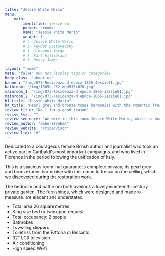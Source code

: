 ```yaml
---
title: "Jessie White Mario"
menu:
    main:
        identifier: jessie-en
        parent: "rooms"
        name: "Jessie White Mario"
        weight: 1
        # 1. Jessie White Mario
        # 2. Feydor Dostoyevsky
        # 3. Giovanni Verga
        # 4. Karl hillebrand
        # 5. Henry James

layout: "rooms"
meta: "false" #Do not display tags or categories
body_class: "about-us"
banner: "/img/073-Residenza-d'epoca-1865-Jessie01.jpg"
bathroom: "/img/1865e-132-mod935x620.jpg"
mainroom_1: "/img/073-Residenza-d'epoca-1865-Jessie01.jpg"
mainroom_2: "/img/073-Residenza-d'epoca-1865-Jessie01.jpg"
h1_title: "Jessie White Mario"
h4_title: "Pearl grey and bronze tones harmonise with the romantic fresco."
review_title: "No.1 for a good reason"
review_text: ""
review_sentence: "We were in this room Jessie White Mario, which is beautiful and spacious. There’s a window facing a quiet garden. It’s very clean and the bed is comfortable"
review_author: "amber88rebma"
review_website: "Tripadvisor"
review_link: "#"
---
```


<p>Dedicated to a courageous female British author and journalist who took an active part in Garibaldi's most important campaigns, and who lived in Florence in the period following the unification of Italy.</p>
<p>This is a spacious room that guarantees complete privacy; its pearl grey and bronze tones harmonise with the romantic fresco on the ceiling, which we discovered during the restoration work.</p>
<p>The bedroom and bathroom both overlook a lovely nineteenth-century private garden. The furnishings, which were designed and made to measure, are elegant and understated.</p>
<div class="card card-pricing" data-background-color="orange">
    <div class="card-body">
        <!-- <h5 class="category">Characteristics</h5> -->
        <!-- <h3 class="card-title"><small>$</small>40</h3> -->
        <ul>
            <li>Total area ​​26 square metres</li>
            <li>King size bed or twin upon request</li>
            <li>Total occupancy: 2 people</li>
            <li>Bathrobes</li>
            <li>Towelling slippers</li>
            <li>Toiletries from the Fattoria di Belcanto</li>
            <li>32" LCD television</li>
            <li>Air conditioning</li>
            <li>High speed Wi-fi</li>
        </ul>
    </div>
</div>
